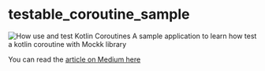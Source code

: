 # testable_coroutine_sample
![How use and test Kotlin Coroutines](https://cdn-images-1.medium.com/max/2400/1*R9JmbJLuAEpu-VZVPeH8XA.png)
A sample application to learn how test a kotlin coroutine with Mockk library

You can read the [article on Medium here](https://medium.com/@marco_cattaneo/how-use-and-test-kotlin-coroutines-with-mockk-library-49ddb2c9ee5f)
